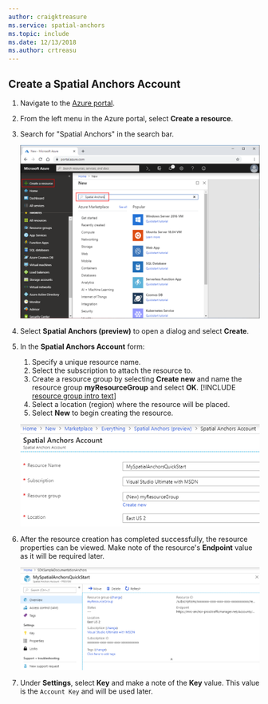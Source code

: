 ```yaml
---
author: craigktreasure
ms.service: spatial-anchors
ms.topic: include
ms.date: 12/13/2018
ms.author: crtreasu
---
```

## Create a Spatial Anchors Account

1. Navigate to the <a href="https://portal.azure.com" target="_blank">Azure portal</a>.

2. From the left menu in the Azure portal, select **Create a resource**.

3. Search for "Spatial Anchors" in the search bar.

   ![Search for Spatial Anchors](./media/spatial-anchors-get-started-create-resource/portal-search.png)

4. Select **Spatial Anchors (preview)** to open a dialog and select **Create**.

5. In the **Spatial Anchors Account** form:

   1. Specify a unique resource name.
   2. Select the subscription to attach the resource to.
   3. Create a resource group by selecting **Create new** and name the resource group **myResourceGroup** and select **OK**.
      [!INCLUDE [resource group intro text](resource-group.md)]
   4. Select a location (region) where the resource will be placed.
   5. Select **New** to begin creating the resource.

   ![Create a resource](./media/spatial-anchors-get-started-create-resource/create-resource-form.png)

6. After the resource creation has completed successfully, the resource properties can be viewed. Make note of the
   resource's **Endpoint** value as it will be required later.

   ![View resource properties](./media/spatial-anchors-get-started-create-resource/view-resource-properties.png)

7. Under **Settings**, select **Key** and make a note of the **Key** value. This value is the `Account Key` and will be used later.
